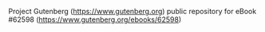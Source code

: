 Project Gutenberg (https://www.gutenberg.org) public repository for
eBook #62598 (https://www.gutenberg.org/ebooks/62598)
